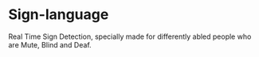# Sign-language
Real Time Sign Detection, specially made for differently abled people who are Mute, Blind and Deaf.
 
